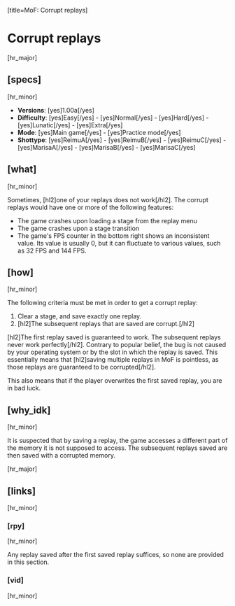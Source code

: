 [title=MoF: Corrupt replays]
# Corrupt replays

[hr_major] 
## [specs]
[hr_minor]  

* **Versions**: [yes]1.00a[/yes] 
* **Difficulty**: [yes]Easy[/yes] - [yes]Normal[/yes] - [yes]Hard[/yes] - [yes]Lunatic[/yes] - [yes]Extra[/yes]
* **Mode**: [yes]Main game[/yes] - [yes]Practice mode[/yes]
* **Shottype**: [yes]ReimuA[/yes] - [yes]ReimuB[/yes] - [yes]ReimuC[/yes] - [yes]MarisaA[/yes] - [yes]MarisaB[/yes] - [yes]MarisaC[/yes]

## [what]
[hr_minor]

Sometimes, [hl2]one of your replays does not work[/hl2]. The corrupt replays would have one or more of the following features:
+ The game crashes upon loading a stage from the replay menu
+ The game crashes upon a stage transition
+ The game's FPS counter in the bottom right shows an inconsistent value. Its value is usually 0, but it can fluctuate to various values, such as 32 FPS and 144 FPS.

## [how]
[hr_minor]

The following criteria must be met in order to get a corrupt replay:
1. Clear a stage, and save exactly one replay.
2. [hl2]The subsequent replays that are saved are corrupt.[/hl2]

[hl2]The first replay saved is guaranteed to work. The subsequent replays never work perfectly[/hl2]. Contrary to popular belief, the bug is not caused by your operating system or by the slot in which the replay is saved. This essentially means that [hl2]saving multiple replays in MoF is pointless, as those replays are guaranteed to be corrupted[/hl2].

This also means that if the player overwrites the first saved replay, you are in bad luck.



## [why_idk]
[hr_minor]

It is suspected that by saving a replay, the game accesses a different part of the memory it is not supposed to access. The subsequent replays saved are then saved with a corrupted memory.

[hr_major]
## [links]
[hr_minor]
### [rpy]
[hr_minor]

Any replay saved after the first saved replay suffices, so none are provided in this section.

### [vid]
[hr_minor]

